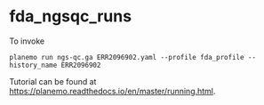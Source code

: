 # fda_ngsqc_runs

To invoke

```
planemo run ngs-qc.ga ERR2096902.yaml --profile fda_profile --history_name ERR2096902
```

Tutorial can be found at https://planemo.readthedocs.io/en/master/running.html.
